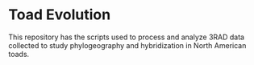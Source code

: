 # Toad Evolution

This repository has the scripts used to process and analyze 3RAD data collected
to study phylogeography and hybridization in North American toads.

